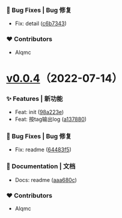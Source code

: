 ### 🐛 Bug Fixes | Bug 修复

  - Fix: detail ([c6b7343](https://github.com/alqmc/changeloger/commit/c6b7343))

### ❤️  Contributors

- Alqmc
# [v0.0.4](https://github.com/alqmc/changeloger/compare/v0.0.4)（2022-07-14）


### ✨ Features | 新功能

  - Feat: init ([98a223e](https://github.com/alqmc/changeloger/commit/98a223e))
  - Feat: 按tag输出log ([a137880](https://github.com/alqmc/changeloger/commit/a137880))

### 🐛 Bug Fixes | Bug 修复

  - Fix: readme ([64483f5](https://github.com/alqmc/changeloger/commit/64483f5))

### 📝 Documentation | 文档

  - Docs: readme ([aaa680c](https://github.com/alqmc/changeloger/commit/aaa680c))

### ❤️  Contributors

- Alqmc